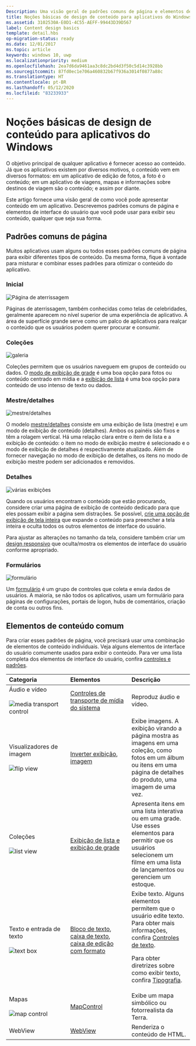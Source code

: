 ```yaml
---
Description: Uma visão geral de padrões comuns de página e elementos de interface do usuário para exibir conteúdo no aplicativo do Windows.
title: Noções básicas de design de conteúdo para aplicativos do Windows
ms.assetid: 3102530A-E0D1-4C55-AEFF-99443D39D567
label: Content design basics
template: detail.hbs
op-migration-status: ready
ms.date: 12/01/2017
ms.topic: article
keywords: windows 10, uwp
ms.localizationpriority: medium
ms.openlocfilehash: 2ea7d6da9461aa3c8dc2bd4d3f50c5d14c3928bb
ms.sourcegitcommit: 87fd0ec1e706a460832b67f936a3014f0877a88c
ms.translationtype: HT
ms.contentlocale: pt-BR
ms.lasthandoff: 05/12/2020
ms.locfileid: "83233933"
---
```

# <a name="content-design-basics-for-windows-apps"></a>Noções básicas de design de conteúdo para aplicativos do Windows

O objetivo principal de qualquer aplicativo é fornecer acesso ao conteúdo. Já que os aplicativos existem por diversos motivos, o conteúdo vem em diversos formatos: em um aplicativo de edição de fotos, a foto é o conteúdo; em um aplicativo de viagens, mapas e informações sobre destinos de viagem são o conteúdo; e assim por diante. 

Este artigo fornece uma visão geral de como você pode apresentar conteúdo em um aplicativo. Descrevemos padrões comuns de página e elementos de interface do usuário que você pode usar para exibir seu conteúdo, qualquer que seja sua forma.

## <a name="common-page-patterns"></a>Padrões comuns de página

Muitos aplicativos usam alguns ou todos esses padrões comuns de página para exibir diferentes tipos de conteúdo. Da mesma forma, fique à vontade para misturar e combinar esses padrões para otimizar o conteúdo do aplicativo.

### <a name="landing"></a>Inicial

![Página de aterrissagem](images/content-basics/hero-screen.png)

Páginas de aterrissagem, também conhecidas como telas de celebridades, geralmente aparecem no nível superior de uma experiência de aplicativo. A área de superfície grande serve como um palco de aplicativos para realçar o conteúdo que os usuários podem querer procurar e consumir.

### <a name="collections"></a>Coleções

![galeria](images/content-basics/gridview.png)

Coleções permitem que os usuários naveguem em grupos de conteúdo ou dados. O [modo de exibição de grade](../controls-and-patterns/item-templates-gridview.md) é uma boa opção para fotos ou conteúdo centrado em mídia e a [exibição de lista](../controls-and-patterns/item-templates-listview.md) é uma boa opção para conteúdo de uso intenso de texto ou dados.


### <a name="masterdetail"></a>Mestre/detalhes

![mestre/detalhes](images/content-basics/master-detail.png)

O modelo [mestre/detalhes](../controls-and-patterns/master-details.md) consiste em uma exibição de lista (mestre) e um modo de exibição de conteúdo (detalhes). Ambos os painéis são fixos e têm a rolagem vertical. Há uma relação clara entre o item de lista e a exibição de conteúdo: o item no modo de exibição mestre é selecionado e o modo de exibição de detalhes é respectivamente atualizado. Além de fornecer navegação no modo de exibição de detalhes, os itens no modo de exibição mestre podem ser adicionados e removidos.

### <a name="details"></a>Detalhes

![várias exibições](images/multi-view.png)

Quando os usuários encontram o conteúdo que estão procurando, considere criar uma página de exibição de conteúdo dedicado para que eles possam exibir a página sem distrações. Se possível, [crie uma opção de exibição de tela inteira](../layout/show-multiple-views.md) que expande o conteúdo para preencher a tela inteira e oculta todos os outros elementos de interface do usuário. 

Para ajustar as alterações no tamanho da tela, considere também criar um [design responsivo](design-and-ui-intro.md) que oculta/mostra os elementos de interface do usuário conforme apropriado.

### <a name="forms"></a>Formulários
![formulário](images/content-basics/forms.png)

Um [formulário](../controls-and-patterns/forms.md) é um grupo de controles que coleta e envia dados de usuários. A maioria, se não todos os aplicativos, usam um formulário para páginas de configurações, portais de logon, hubs de comentários, criação de conta ou outros fins. 

## <a name="common-content-elements"></a>Elementos de conteúdo comum

Para criar esses padrões de página, você precisará usar uma combinação de elementos de conteúdo individuais. Veja alguns elementos de interface do usuário comumente usados para exibir o conteúdo. Para ver uma lista completa dos elementos de interface do usuário, confira [controles e padrões](../controls-and-patterns/index.md).

<div class="mx-responsive-img">
<table>
<colgroup>
<col width="33%" />
<col width="33%" />
<col width="33%" />
</colgroup>
<thead>
<tr class="header">
<th align="left">Categoria</th>
<th align="left">Elementos</th>
<th align="left">Descrição</th>
</tr>
</thead>
<tbody>
<tr class="odd">
<td align="left">Áudio e vídeo<br/><br/>
    <img src="images/content-basics/media-transport.png" alt="media transport control" /></td>
<td align="left"><a href="../controls-and-patterns/media-playback.md">Controles de transporte de mídia do sistema</a></td>
<td align="left">Reproduz áudio e vídeo.</td>
</tr>
<tr class="even">
<td align="left">Visualizadores de imagem<br/><br/>
    <img src="images/content-basics/flipview.jpg" alt="flip view" /></td>
<td align="left"><a href="../controls-and-patterns/flipview.md">Inverter exibição</a>, <a href="../controls-and-patterns/images-imagebrushes.md">imagem</a></td>
<td align="left">Exibe imagens. A exibição virando a página mostra as imagens em uma coleção, como fotos em um álbum ou itens em uma página de detalhes do produto, uma imagem de uma vez.</td>
</tr>
<tr class="odd">
<td align="left">Coleções <br/><br/>
    <img src="images/content-basics/listview.png" alt="list view" /></td>
<td align="left"><a href="../controls-and-patterns/lists.md">Exibição de lista e exibição de grade</a></td>
<td align="left">Apresenta itens em uma lista interativa ou em uma grade. Use esses elementos para permitir que os usuários selecionem um filme em uma lista de lançamentos ou gerenciem um estoque.</td>
</tr>
<tr class="even">
<td align="left">Texto e entrada de texto <br/><br/>
    <img src="images/content-basics/textbox.png" alt="text box" /></td>
<td align="left"><p><a href="../controls-and-patterns/text-block.md">Bloco de texto</a>, <a href="../controls-and-patterns/text-box.md">caixa de texto</a>, <a href="../controls-and-patterns/rich-edit-box.md">caixa de edição com formato</a></p>
</td>
<td align="left">Exibe texto. Alguns elementos permitem que o usuário edite texto. Para obter mais informações, confira <a href="../controls-and-patterns/text-controls.md">Controles de texto</a>.
<p>Para obter diretrizes sobre como exibir texto, confira <a href="../style/typography.md">Tipografia</a>.</p>
</td>
</tr>
<tr class="odd">
<td align="left">Mapas<br/><br/>
    <img src="images/content-basics/mapcontrol.png" alt="map control" /></td>
<td align="left"><a href="../../maps-and-location/display-maps.md">MapControl</a></td>
<td align="left">Exibe um mapa simbólico ou fotorrealista da Terra.</td>
</tr>
<tr class="even">
<td align="left">WebView</td>
<td align="left"><a href="../controls-and-patterns/web-view.md">WebView</a></td>
<td align="left">Renderiza o conteúdo de HTML.</td>
</tr>
</tbody>
</table>
</div>
